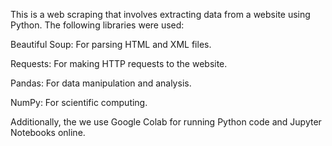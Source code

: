 This is a web scraping that involves extracting data from a website using Python. The following libraries were used:

Beautiful Soup: For parsing HTML and XML files.

Requests: For making HTTP requests to the website.

Pandas: For data manipulation and analysis.

NumPy: For scientific computing.

Additionally, the we use Google Colab for running Python code and Jupyter Notebooks online.
